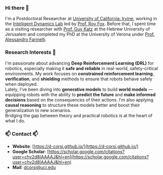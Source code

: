 ### Hi there 👋  
I'm a Postdoctoral Researcher at [University of California: Irvine](https://uci.edu), working in the [Intelligent Dynamics Lab](https://indylab.org) led by [Prof. Roy Fox](https://royf.org). Before that, I spent time as a visiting researcher with [Prof. Guy Katz](https://www.katz-lab.com/) at the Hebrew University of Jerusalem and completed my PhD at the University of Verona under [Prof. Alessandro Farinelli](http://profs.sci.univr.it/~farinelli/).

### Research Interests 🔭  
I'm passionate about advancing **Deep Reinforcement Learning (DRL)** for robotics, especially making it **safe and reliable** in real-world, safety-critical environments. My work focuses on **constrained reinforcement learning**, **verification**, and **shielding** methods to ensure that robots behave safely when deployed.  
Lately, I’ve been diving into **generative models** to build **world models** — equipping robots with the ability to **predict the future** and **make informed decisions** based on the consequences of their actions. I'm also applying **causal reasoning** to structure these models better and boost their generalization to new scenarios.  
Bridging the gap between theory and practical robotics is at the heart of what I do.

### 📫 Contact 📫  
- **Website**: [https://d-corsi.github.io/](https://d-corsi.github.io/)
- **Google Scholar**: [https://scholar.google.com/citations?user=chv2d8IAAAAJ&hl=en](https://scholar.google.com/citations?user=chv2d8IAAAAJ&hl=en)
- **Mail**: dcorsi@uci.edu

<!--
**d-corsi/d-corsi** is a ✨ _special_ ✨ repository because its `README.md` (this file) appears on your GitHub profile.

Here are some ideas to get you started:

- 🔭 I’m currently working on ...
- 🌱 I’m currently learning ...
- 👯 I’m looking to collaborate on ...
- 🤔 I’m looking for help with ...
- 💬 Ask me about ...
- 📫 How to reach me: ...
- 😄 Pronouns: ...
- ⚡ Fun fact: ...
-->
